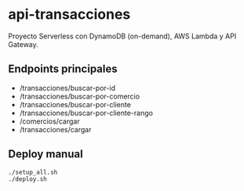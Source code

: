 # api-transacciones

Proyecto Serverless con DynamoDB (on-demand), AWS Lambda y API Gateway.

## Endpoints principales
- /transacciones/buscar-por-id
- /transacciones/buscar-por-comercio
- /transacciones/buscar-por-cliente
- /transacciones/buscar-por-cliente-rango
- /comercios/cargar
- /transacciones/cargar

## Deploy manual
```bash
./setup_all.sh
./deploy.sh
```
